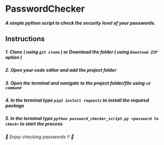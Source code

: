 # PasswordChecker
***A simple python script to check the security level of your passwords.***

## Instructions
##### 1. Clone ***( using `git clone` )*** or Download the folder ***( using ***`Download ZIP`*** option )*** #####
##### 2. Open your code editor and add the project folder #####
##### 3. Open the terminal and navigate to the project folder/file using ***`cd command`*** #####
##### 4. In the terminal type ***`pip3 install requests`*** to install the required package #####
##### 5. In the terminal type ***`python password_checker_script.py <password to check>`*** to start the process #####

###### 👾 *Enjoy checking passwords !!* 👾 ######
